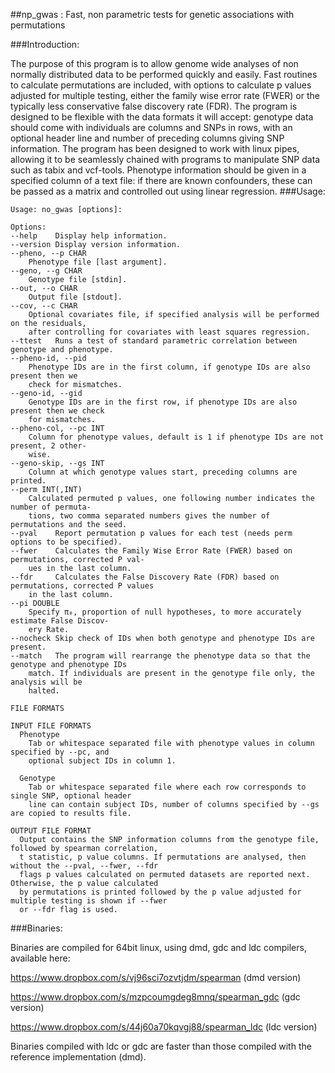 ##np_gwas : Fast, non parametric tests for genetic associations with permutations

###Introduction:

The purpose of this program is to allow genome wide analyses of non normally distributed data to be performed quickly and easily. Fast routines to calculate permutations are included, with options to calculate p values adjusted for multiple testing, either the family wise error rate (FWER) or the typically less conservative false discovery rate (FDR). The program is designed to be flexible with the data formats it will accept: genotype data should come with individuals are columns and SNPs in rows, with an optional header line and number of preceding columns giving SNP information. The program has been designed to work with linux pipes, allowing it to be seamlessly chained with programs to manipulate SNP data such as tabix and vcf-tools. Phenotype information should be given in a specified column of a text file: if there are known confounders, these can be passed as a matrix and controlled out using linear regression.
###Usage:

    Usage: no_gwas [options]:

    Options:
    --help    Display help information.
    --version Display version information.
    --pheno, --p CHAR
        Phenotype file [last argument].
    --geno, --g CHAR
        Genotype file [stdin].
    --out, --o CHAR
        Output file [stdout].
    --cov, --c CHAR
        Optional covariates file, if specified analysis will be performed on the residuals,
        after controlling for covariates with least squares regression.
    --ttest   Runs a test of standard parametric correlation between genotype and phenotype.
    --pheno-id, --pid
        Phenotype IDs are in the first column, if genotype IDs are also present then we
        check for mismatches.
    --geno-id, --gid
        Genotype IDs are in the first row, if phenotype IDs are also present then we check
        for mismatches.
    --pheno-col, --pc INT
        Column for phenotype values, default is 1 if phenotype IDs are not present, 2 other-
        wise.
    --geno-skip, --gs INT
        Column at which genotype values start, preceding columns are printed.
    --perm INT(,INT)
        Calculated permuted p values, one following number indicates the number of permuta-
        tions, two comma separated numbers gives the number of permutations and the seed.
    --pval    Report permutation p values for each test (needs perm options to be specified).
    --fwer    Calculates the Family Wise Error Rate (FWER) based on permutations, corrected P val-
        ues in the last column.
    --fdr     Calculates the False Discovery Rate (FDR) based on permutations, corrected P values
        in the last column.
    --pi DOUBLE
        Specify π₀, proportion of null hypotheses, to more accurately estimate False Discov-
        ery Rate.
    --nocheck Skip check of IDs when both genotype and phenotype IDs are present.
    --match   The program will rearrange the phenotype data so that the genotype and phenotype IDs
        match. If individuals are present in the genotype file only, the analysis will be
        halted.

    FILE FORMATS

    INPUT FILE FORMATS
      Phenotype
        Tab or whitespace separated file with phenotype values in column specified by --pc, and
	    optional subject IDs in column 1.

      Genotype
        Tab or whitespace separated file where each row corresponds to single SNP, optional header
	    line can contain subject IDs, number of columns specified by --gs are copied to results file.

    OUTPUT FILE FORMAT
      Output contains the SNP information columns from the genotype file, followed by spearman correlation,
	  t statistic, p value columns. If permutations are analysed, then without the --pval, --fwer, --fdr
	  flags p values calculated on permuted datasets are reported next. Otherwise, the p value calculated
	  by permutations is printed followed by the p value adjusted for multiple testing is shown if --fwer
	  or --fdr flag is used.

###Binaries:

Binaries are compiled for 64bit linux, using dmd, gdc and ldc compilers, available here:

https://www.dropbox.com/s/vj96sci7ozvtjdm/spearman (dmd version)

https://www.dropbox.com/s/mzpcoumgdeg8mnq/spearman_gdc (gdc version)

https://www.dropbox.com/s/44j60a70kqvgj88/spearman_ldc (ldc version)

Binaries compiled with ldc or gdc are faster than those compiled with the reference implementation (dmd).
